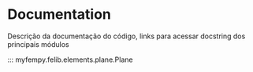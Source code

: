 # Documentation

Descrição da documentação do código, links para acessar docstring dos principais módulos

::: myfempy.felib.elements.plane.Plane
